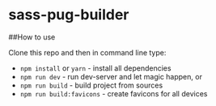 # sass-pug-builder

##How to use

Clone this repo and then in command line type:

* `npm install` or `yarn` - install all dependencies
* `npm run dev` - run dev-server and let magic happen, or
* `npm run build` - build project from sources
* `npm run build:favicons` - create favicons for all devices